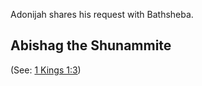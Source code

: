 Adonijah shares his request with Bathsheba.

## Abishag the Shunammite ##

(See: [1 Kings 1:3](../01/03.md))